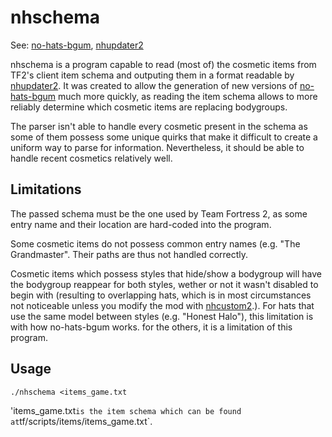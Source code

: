 # nhschema

See: [no-hats-bgum](https://github.com/Fedora31/no-hats-bgum),
[nhupdater2](https://github.com/Fedora31/nhupdater2)

nhschema is a program capable to read (most of) the cosmetic
items from TF2's client item schema and outputing them in a format
readable by [nhupdater2](https://github.com/Fedora31/nhupdater2).
It was created to allow the generation of new versions of
[no-hats-bgum](https://github.com/Fedora31/no-hats-bgum) much
more quickly, as reading the item schema allows to more
reliably determine which cosmetic items are replacing bodygroups.

The parser isn't able to handle every cosmetic present in the
schema as some of them possess some unique quirks that make it
difficult to create a uniform way to parse for information.
Nevertheless, it should be able to handle recent cosmetics
relatively well.

## Limitations

The passed schema must be the one used by Team Fortress 2, as
some entry name and their location are hard-coded into the
program.

Some cosmetic items do not possess common entry names (e.g.
"The Grandmaster". Their paths are thus not handled correctly.

Cosmetic items which possess styles that hide/show a
bodygroup will have the bodygroup reappear for both styles,
wether or not it wasn't disabled to begin with (resulting to
overlapping hats, which is in most circumstances not noticeable
unless you modify the mod with
[nhcustom2](https://github.com/Fedora31/nhcustom2).). For hats
that use the same model between styles (e.g. "Honest Halo"),
this limitation is with how no-hats-bgum works. for the others,
it is a limitation of this program.

## Usage

`./nhschema <items_game.txt`

'items_game.txt` is the item schema which can be found at
`tf/scripts/items/items_game.txt`.
